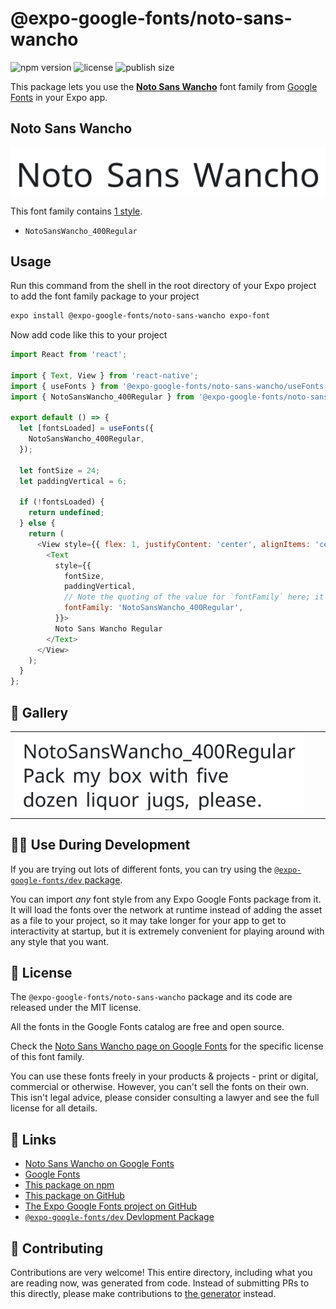 # @expo-google-fonts/noto-sans-wancho

![npm version](https://flat.badgen.net/npm/v/@expo-google-fonts/noto-sans-wancho)
![license](https://flat.badgen.net/github/license/expo/google-fonts)
![publish size](https://flat.badgen.net/packagephobia/install/@expo-google-fonts/noto-sans-wancho)

This package lets you use the [**Noto Sans Wancho**](https://fonts.google.com/specimen/Noto+Sans+Wancho) font family from [Google Fonts](https://fonts.google.com/) in your Expo app.

## Noto Sans Wancho

![Noto Sans Wancho](./font-family.png)

This font family contains [1 style](#-gallery).

- `NotoSansWancho_400Regular`

## Usage

Run this command from the shell in the root directory of your Expo project to add the font family package to your project
```sh
expo install @expo-google-fonts/noto-sans-wancho expo-font
```

Now add code like this to your project
```js
import React from 'react';

import { Text, View } from 'react-native';
import { useFonts } from '@expo-google-fonts/noto-sans-wancho/useFonts';
import { NotoSansWancho_400Regular } from '@expo-google-fonts/noto-sans-wancho/400Regular';

export default () => {
  let [fontsLoaded] = useFonts({
    NotoSansWancho_400Regular,
  });

  let fontSize = 24;
  let paddingVertical = 6;

  if (!fontsLoaded) {
    return undefined;
  } else {
    return (
      <View style={{ flex: 1, justifyContent: 'center', alignItems: 'center' }}>
        <Text
          style={{
            fontSize,
            paddingVertical,
            // Note the quoting of the value for `fontFamily` here; it expects a string!
            fontFamily: 'NotoSansWancho_400Regular',
          }}>
          Noto Sans Wancho Regular
        </Text>
      </View>
    );
  }
};

```

## 🔡 Gallery


||||
|-|-|-|
|![NotoSansWancho_400Regular](.//400Regular/NotoSansWancho_400Regular.ttf.png)||||


## 👩‍💻 Use During Development

If you are trying out lots of different fonts, you can try using the [`@expo-google-fonts/dev` package](https://github.com/expo/google-fonts/tree/master/font-packages/dev#readme).

You can import *any* font style from any Expo Google Fonts package from it. It will load the fonts
over the network at runtime instead of adding the asset as a file to your project, so it may take longer
for your app to get to interactivity at startup, but it is extremely convenient
for playing around with any style that you want.

## 📖 License

The `@expo-google-fonts/noto-sans-wancho` package and its code are released under the MIT license.

All the fonts in the Google Fonts catalog are free and open source.

Check the [Noto Sans Wancho page on Google Fonts](https://fonts.google.com/specimen/Noto+Sans+Wancho) for the specific license of this font family.

You can use these fonts freely in your products & projects - print or digital, commercial or otherwise. However, you can't sell the fonts on their own. This isn't legal advice, please consider consulting a lawyer and see the full license for all details.

## 🔗 Links

- [Noto Sans Wancho on Google Fonts](https://fonts.google.com/specimen/Noto+Sans+Wancho)
- [Google Fonts](https://fonts.google.com/)
- [This package on npm](https://www.npmjs.com/package/@expo-google-fonts/noto-sans-wancho)
- [This package on GitHub](https://github.com/expo/google-fonts/tree/master/font-packages/noto-sans-wancho)
- [The Expo Google Fonts project on GitHub](https://github.com/expo/google-fonts)
- [`@expo-google-fonts/dev` Devlopment Package](https://github.com/expo/google-fonts/tree/master/font-packages/dev)

## 🤝 Contributing

Contributions are very welcome! This entire directory, including what you are reading now, was generated from code. Instead of submitting PRs to this directly, please make contributions to [the generator](https://github.com/expo/google-fonts/tree/master/packages/generator) instead.
